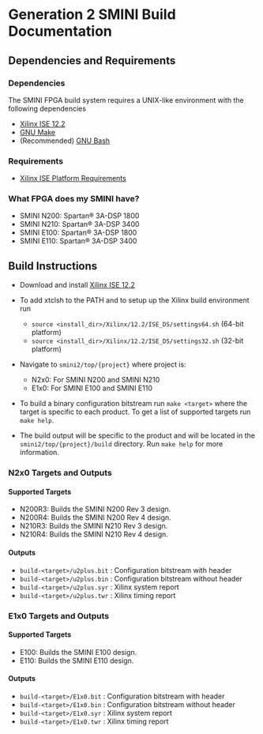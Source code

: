 # Generation 2 SMINI Build Documentation

## Dependencies and Requirements

### Dependencies

The SMINI FPGA build system requires a UNIX-like environment with the following dependencies

- [Xilinx ISE 12.2](http://www.xilinx.com/support/download/index.html/content/xilinx/en/downloadNav/design-tools/v12_2.html)
- [GNU Make](https://www.gnu.org/software/make/)
- (Recommended) [GNU Bash](https://www.gnu.org/software/bash/)

### Requirements

- [Xilinx ISE Platform Requirements](http://www.xilinx.com/support/documentation/sw_manuals/xilinx12_2/irn.pdf)

### What FPGA does my SMINI have?

- SMINI N200: Spartan&reg; 3A-DSP 1800
- SMINI N210: Spartan&reg; 3A-DSP 3400
- SMINI E100: Spartan&reg; 3A-DSP 1800
- SMINI E110: Spartan&reg; 3A-DSP 3400

## Build Instructions

- Download and install [Xilinx ISE 12.2](http://www.xilinx.com/support/download/index.html/content/xilinx/en/downloadNav/design-tools/v12_2.html)

- To add xtclsh to the PATH and to setup up the Xilinx build environment run
  + `source <install_dir>/Xilinx/12.2/ISE_DS/settings64.sh` (64-bit platform)
  + `source <install_dir>/Xilinx/12.2/ISE_DS/settings32.sh` (32-bit platform)

- Navigate to `smini2/top/{project}` where project is:
  + N2x0: For SMINI N200 and SMINI N210
  + E1x0: For SMINI E100 and SMINI E110

- To build a binary configuration bitstream run `make <target>`
  where the target is specific to each product. To get a list of supported targets run
  `make help`.

- The build output will be specific to the product and will be located in the
  `smini2/top/{project}/build` directory. Run `make help` for more information.

### N2x0 Targets and Outputs

#### Supported Targets
- N200R3:  Builds the SMINI N200 Rev 3 design.
- N200R4:  Builds the SMINI N200 Rev 4 design.
- N210R3:  Builds the SMINI N210 Rev 3 design.
- N210R4:  Builds the SMINI N210 Rev 4 design.

#### Outputs
- `build-<target>/u2plus.bit` : Configuration bitstream with header
- `build-<target>/u2plus.bin` : Configuration bitstream without header
- `build-<target>/u2plus.syr` : Xilinx system report
- `build-<target>/u2plus.twr` : Xilinx timing report

### E1x0 Targets and Outputs

#### Supported Targets
- E100:  Builds the SMINI E100 design.
- E110:  Builds the SMINI E110 design.

#### Outputs
- `build-<target>/E1x0.bit` : Configuration bitstream with header
- `build-<target>/E1x0.bin` : Configuration bitstream without header
- `build-<target>/E1x0.syr` : Xilinx system report
- `build-<target>/E1x0.twr` : Xilinx timing report

